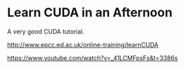 # Learn CUDA in an Afternoon
A very good CUDA tutorial.

http://www.epcc.ed.ac.uk/online-training/learnCUDA

https://www.youtube.com/watch?v=_41LCMFpsFs&t=3386s